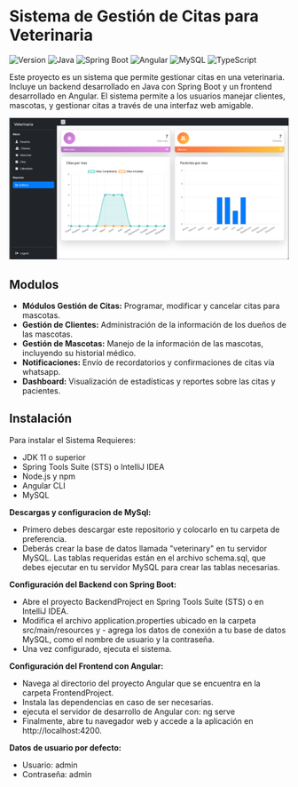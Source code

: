 # Sistema de Gestión de Citas para Veterinaria

![Version](https://img.shields.io/badge/version-1.0.0-orange?style=flat)
![Java](https://img.shields.io/badge/Java-ED8B00?style=flat&logo=java&logoColor=white)
![Spring Boot](https://img.shields.io/badge/Spring%20Boot-6DB33F?style=flat&logo=spring-boot&logoColor=white)
![Angular](https://img.shields.io/badge/Angular-DD0031?style=flat&logo=angular&logoColor=white)
![MySQL](https://img.shields.io/badge/MySQL-4479A1?style=flat&logo=mysql&logoColor=white)
![TypeScript](https://img.shields.io/badge/TypeScript-007ACC?style=flat&logo=typescript&logoColor=white)




Este proyecto es un sistema que permite gestionar citas en una veterinaria. Incluye un backend desarrollado en Java con Spring Boot y un frontend desarrollado en Angular. El sistema permite a los usuarios manejar clientes, mascotas, y gestionar citas a través de una interfaz web amigable.

![](https://github.com/AlexCanchanya/Citas-Veterinaria/blob/main/image.png)
## Modulos

- **Módulos Gestión de Citas:** Programar, modificar y cancelar citas para mascotas.
- **Gestión de Clientes:** Administración de la información de los dueños de las mascotas.
- **Gestión de Mascotas:** Manejo de la información de las mascotas, incluyendo su historial médico.
- **Notificaciones:** Envío de recordatorios y confirmaciones de citas vía whatsapp.
- **Dashboard:** Visualización de estadísticas y reportes sobre las citas y pacientes.


## Instalación

Para instalar el Sistema Requieres:
- JDK 11 o superior
- Spring Tools Suite (STS) o IntelliJ IDEA
- Node.js y npm
- Angular CLI
- MySQL

**Descargas y configuracion de MySql:**
- Primero debes descargar este repositorio y colocarlo en tu carpeta de preferencia.
- Deberás crear la base de datos llamada "veterinary" en tu servidor MySQL. Las tablas requeridas están en el archivo schema.sql, que debes ejecutar en tu servidor MySQL para crear las tablas necesarias.

**Configuración del Backend con Spring Boot:**
- Abre el proyecto BackendProject en Spring Tools Suite (STS) o en IntelliJ IDEA.
- Modifica el archivo application.properties ubicado en la carpeta src/main/resources y - agrega los datos de conexión a tu base de datos MySQL, como el nombre de usuario y la contraseña.
- Una vez configurado, ejecuta el sistema.

**Configuración del Frontend con Angular:**
- Navega al directorio del proyecto Angular que se encuentra en la carpeta FrontendProject.
- Instala las dependencias en caso de ser necesarias.
- ejecuta el servidor de desarrollo de Angular con: ng serve
- Finalmente, abre tu navegador web y accede a la aplicación en http://localhost:4200.

**Datos de usuario por defecto:**
- Usuario: admin
- Contraseña: admin
